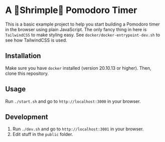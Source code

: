 # A 🦐Shrimple🦐 Pomodoro Timer

This is a basic example project to help you start building a Pomodoro timer in the browser using plain JavaScript.
The only fancy thing in here is `TailwindCSS` to make styling easy.
See `docker/docker-entrypoint-dev.sh` to see how TailwindCSS is used.

## Installation

Make sure you have `docker` installed (version 20.10.13 or higher).
Then, clone this repository.

## Usage

Run `./start.sh` and go to `http://localhost:3000` in your browser.

## Development

1. Run `./dev.sh` and go to `http://localhost:3001` in your browser.
1. Edit stuff in the `public` folder.
